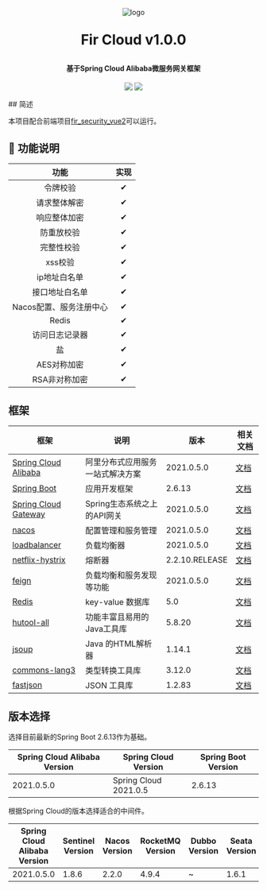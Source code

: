 <p align="center">
	<img alt="logo" src="https://foruda.gitee.com/avatar/1677189584093051772/9844924_dong-puen_1656601856.png!avatar200">
</p>
<h1 align="center" style="margin: 30px 0 30px; font-weight: bold;">Fir Cloud v1.0.0</h1>
<h4 align="center">基于Spring Cloud Alibaba微服务网关框架</h4>
<p align="center">
	<img src="https://img.shields.io/badge/Fir%20Cloud-v1.0.0-da282a"></a>
	<img src="https://img.shields.io/github/license/mashape/apistatus.svg"></a>
</p>
## 简述

本项目配合前端项目[fir_security_vue2](https://gitee.com/dong-puen/fir-cloud/tree/master/fir_security_vue2)可以运行。

## 🧭 功能说明



|          功能           | 实现 |
| :---------------------: | :--: |
|        令牌校验         |  ✔   |
|      请求整体解密       |  ✔   |
|      响应整体加密       |  ✔   |
|       防重放校验        |  ✔   |
|       完整性校验        |  ✔   |
|         xss校验         |  ✔   |
|      ip地址白名单       |  ✔   |
|     接口地址白名单      |  ✔   |
| Nacos配置、服务注册中心 |  ✔   |
|          Redis          |  ✔   |
|     访问日志记录器      |  ✔   |
|           盐            |  ✔   |
|       AES对称加密       |  ✔   |
|      RSA非对称加密      |  ✔   |

## 框架

| 框架                                                         | 说明                             | 版本           | 相关文档                                                     |
| ------------------------------------------------------------ | -------------------------------- | -------------- | ------------------------------------------------------------ |
| [Spring Cloud Alibaba](https://github.com/alibaba/spring-cloud-alibaba) | 阿里分布式应用服务一站式解决方案 | 2021.0.5.0     | [文档](https://github.com/alibaba/spring-cloud-alibaba/blob/2023.x/README-zh.md) |
| [Spring Boot](https://spring.io/projects/spring-boot)        | 应用开发框架                     | 2.6.13         | [文档](https://github.com/YunaiV/SpringBoot-Labs)            |
| [Spring Cloud Gateway](https://github.com/spring-cloud/spring-cloud-gateway) | Spring生态系统之上的API网关      | 2021.0.5.0     | [文档](https://springdoc.cn/spring-cloud-gateway/)           |
| [nacos](https://github.com/alibaba/nacos)                    | 配置管理和服务管理               | 2021.0.5.0     | [文档](https://nacos.io/zh-cn/docs/quick-start-spring.html)  |
| [loadbalancer](https://spring.io/guides/gs/spring-cloud-loadbalancer) | 负载均衡器                       | 2021.0.5.0     | [文档](https://springdoc.cn/spring-cloud-load-balancer/)     |
| [netflix-hystrix](https://github.com/Netflix/Hystrix)        | 熔断器                           | 2.2.10.RELEASE | [文档](https://github.com/Netflix/Hystrix/wiki/How-it-Works) |
| [feign](https://github.com/OpenFeign/feign)                  | 负载均衡和服务发现等功能         | 2021.0.5.0     | [文档](https://springdoc.cn/spring-cloud-openfeign/)         |
| [Redis](https://redis.io/)                                   | key-value 数据库                 | 5.0            | [文档](https://www.redis.net.cn/tutorial/3501.html)          |
| [hutool-all](https://github.com/dromara/hutool)              | 功能丰富且易用的Java工具库       | 5.8.20         | [文档](https://doc.hutool.cn/pages/index/)                   |
| [jsoup](https://jsoup.org/)                                  | Java 的HTML解析器                | 1.14.1         | [文档](https://jsoup.org/apidocs/)                           |
| [commons-lang3](https://github.com/apache/commons-lang)      | 类型转换工具库                   | 3.12.0         | [文档](https://commons.apache.org/proper/commons-lang/apidocs/) |
| [fastjson](https://github.com/alibaba/fastjson)              | JSON 工具库                      | 1.2.83         | [文档](https://github.com/alibaba/fastjson/wiki/Quick-Start-CN) |

## 版本选择

选择目前最新的Spring Boot 2.6.13作为基础。

| Spring Cloud Alibaba Version | Spring Cloud Version  | Spring Boot Version |
| ---------------------------- | --------------------- | ------------------- |
| 2021.0.5.0                   | Spring Cloud 2021.0.5 | 2.6.13              |

根据Spring Cloud的版本选择适合的中间件。

| Spring Cloud Alibaba Version | Sentinel Version | Nacos Version | RocketMQ Version | Dubbo Version | Seata Version |
| ---------------------------- | ---------------- | ------------- | ---------------- | ------------- | ------------- |
| 2021.0.5.0                   | 1.8.6            | 2.2.0         | 4.9.4            | ~             | 1.6.1         |

## 
